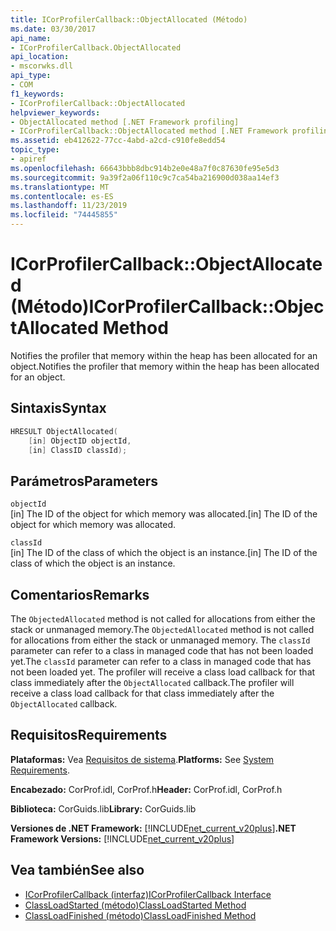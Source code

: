 ```yaml
---
title: ICorProfilerCallback::ObjectAllocated (Método)
ms.date: 03/30/2017
api_name:
- ICorProfilerCallback.ObjectAllocated
api_location:
- mscorwks.dll
api_type:
- COM
f1_keywords:
- ICorProfilerCallback::ObjectAllocated
helpviewer_keywords:
- ObjectAllocated method [.NET Framework profiling]
- ICorProfilerCallback::ObjectAllocated method [.NET Framework profiling]
ms.assetid: eb412622-77cc-4abd-a2cd-c910fe8edd54
topic_type:
- apiref
ms.openlocfilehash: 66643bbb8dbc914b2e0e48a7f0c87630fe95e5d3
ms.sourcegitcommit: 9a39f2a06f110c9c7ca54ba216900d038aa14ef3
ms.translationtype: MT
ms.contentlocale: es-ES
ms.lasthandoff: 11/23/2019
ms.locfileid: "74445855"
---
```

# <a name="icorprofilercallbackobjectallocated-method"></a><span data-ttu-id="b3717-102">ICorProfilerCallback::ObjectAllocated (Método)</span><span class="sxs-lookup"><span data-stu-id="b3717-102">ICorProfilerCallback::ObjectAllocated Method</span></span>
<span data-ttu-id="b3717-103">Notifies the profiler that memory within the heap has been allocated for an object.</span><span class="sxs-lookup"><span data-stu-id="b3717-103">Notifies the profiler that memory within the heap has been allocated for an object.</span></span>  
  
## <a name="syntax"></a><span data-ttu-id="b3717-104">Sintaxis</span><span class="sxs-lookup"><span data-stu-id="b3717-104">Syntax</span></span>  
  
```cpp  
HRESULT ObjectAllocated(  
    [in] ObjectID objectId,  
    [in] ClassID classId);  
```  
  
## <a name="parameters"></a><span data-ttu-id="b3717-105">Parámetros</span><span class="sxs-lookup"><span data-stu-id="b3717-105">Parameters</span></span>  
 `objectId`  
 <span data-ttu-id="b3717-106">[in] The ID of the object for which memory was allocated.</span><span class="sxs-lookup"><span data-stu-id="b3717-106">[in] The ID of the object for which memory was allocated.</span></span>  
  
 `classId`  
 <span data-ttu-id="b3717-107">[in] The ID of the class of which the object is an instance.</span><span class="sxs-lookup"><span data-stu-id="b3717-107">[in] The ID of the class of which the object is an instance.</span></span>  
  
## <a name="remarks"></a><span data-ttu-id="b3717-108">Comentarios</span><span class="sxs-lookup"><span data-stu-id="b3717-108">Remarks</span></span>  
 <span data-ttu-id="b3717-109">The `ObjectedAllocated` method is not called for allocations from either the stack or unmanaged memory.</span><span class="sxs-lookup"><span data-stu-id="b3717-109">The `ObjectedAllocated` method is not called for allocations from either the stack or unmanaged memory.</span></span> <span data-ttu-id="b3717-110">The `classId` parameter can refer to a class in managed code that has not been loaded yet.</span><span class="sxs-lookup"><span data-stu-id="b3717-110">The `classId` parameter can refer to a class in managed code that has not been loaded yet.</span></span> <span data-ttu-id="b3717-111">The profiler will receive a class load callback for that class immediately after the `ObjectAllocated` callback.</span><span class="sxs-lookup"><span data-stu-id="b3717-111">The profiler will receive a class load callback for that class immediately after the `ObjectAllocated` callback.</span></span>  
  
## <a name="requirements"></a><span data-ttu-id="b3717-112">Requisitos</span><span class="sxs-lookup"><span data-stu-id="b3717-112">Requirements</span></span>  
 <span data-ttu-id="b3717-113">**Plataformas:** Vea [Requisitos de sistema](../../../../docs/framework/get-started/system-requirements.md).</span><span class="sxs-lookup"><span data-stu-id="b3717-113">**Platforms:** See [System Requirements](../../../../docs/framework/get-started/system-requirements.md).</span></span>  
  
 <span data-ttu-id="b3717-114">**Encabezado:** CorProf.idl, CorProf.h</span><span class="sxs-lookup"><span data-stu-id="b3717-114">**Header:** CorProf.idl, CorProf.h</span></span>  
  
 <span data-ttu-id="b3717-115">**Biblioteca:** CorGuids.lib</span><span class="sxs-lookup"><span data-stu-id="b3717-115">**Library:** CorGuids.lib</span></span>  
  
 <span data-ttu-id="b3717-116">**Versiones de .NET Framework:** [!INCLUDE[net_current_v20plus](../../../../includes/net-current-v20plus-md.md)]</span><span class="sxs-lookup"><span data-stu-id="b3717-116">**.NET Framework Versions:** [!INCLUDE[net_current_v20plus](../../../../includes/net-current-v20plus-md.md)]</span></span>  
  
## <a name="see-also"></a><span data-ttu-id="b3717-117">Vea también</span><span class="sxs-lookup"><span data-stu-id="b3717-117">See also</span></span>

- [<span data-ttu-id="b3717-118">ICorProfilerCallback (interfaz)</span><span class="sxs-lookup"><span data-stu-id="b3717-118">ICorProfilerCallback Interface</span></span>](../../../../docs/framework/unmanaged-api/profiling/icorprofilercallback-interface.md)
- [<span data-ttu-id="b3717-119">ClassLoadStarted (método)</span><span class="sxs-lookup"><span data-stu-id="b3717-119">ClassLoadStarted Method</span></span>](../../../../docs/framework/unmanaged-api/profiling/icorprofilercallback-classloadstarted-method.md)
- [<span data-ttu-id="b3717-120">ClassLoadFinished (método)</span><span class="sxs-lookup"><span data-stu-id="b3717-120">ClassLoadFinished Method</span></span>](../../../../docs/framework/unmanaged-api/profiling/icorprofilercallback-classloadfinished-method.md)
